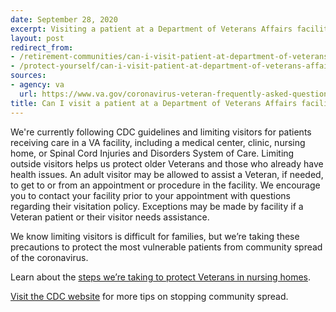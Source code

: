 ```yaml
---
date: September 28, 2020
excerpt: Visiting a patient at a Department of Veterans Affairs facility
layout: post
redirect_from:
- /retirement-communities/can-i-visit-patient-at-department-of-veterans-affairs-facility/
- /protect-yourself/can-i-visit-patient-at-department-of-veterans-affairs-facility/
sources:
- agency: va
  url: https://www.va.gov/coronavirus-veteran-frequently-asked-questions/#health-care-appointments-and-m
title: Can I visit a patient at a Department of Veterans Affairs facility?
---
```


We're currently following CDC guidelines and limiting visitors for patients receiving care in a VA facility, including a medical center, clinic, nursing home, or Spinal Cord Injuries and Disorders System of Care. Limiting outside visitors helps us protect older Veterans and those who already have health issues. An adult visitor may be allowed to assist a Veteran, if needed, to get to or from an appointment or procedure in the facility. We encourage you to contact your facility prior to your appointment with questions regarding their visitation policy. Exceptions may be made by facility if a Veteran patient or their visitor needs assistance.

We know limiting visitors is difficult for families, but we’re taking these precautions to protect the most vulnerable patients from community spread of the coronavirus.

Learn about the [steps we’re taking to protect Veterans in nursing homes](https://www.va.gov/opa/pressrel/pressrelease.cfm?id=5400).

[Visit the CDC website](https://www.cdc.gov/coronavirus/2019-ncov/index.html) for more tips on stopping community spread.